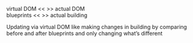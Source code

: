 virtual DOM << >> actual DOM<br>
blueprints << >> actual building<br>

Updating via virtual DOM like making changes in building by comparing before and after blueprints and only changing what’s different
